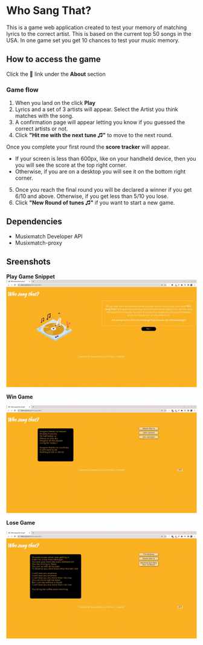 # Who Sang That?
This is a game web application created to test your memory of matching lyrics to the correct artist. This is based on the current top 50 songs in the USA.
In one game set you get 10 chances to test your music memory.

## How to access the game
Click the :paperclip: link under the **About** section 

### Game flow
1. When you land on the click **Play**
2. Lyrics and a set of 3 artists will appear. Select the Artist you think matches with the song.
3. A confirmation page will appear letting you know if you guessed the correct artists or not.
4. Click **"Hit me with the next tune ♫"** to move to the next round.

  Once you complete your first round the **score tracker** will appear.
* If your screen is less than 600px, like on your handheld device, then you you will see the score at the top right corner.
* Otherwise, if you are on a desktop you will see it on the bottom right corner.

5. Once you reach the final round you will be declared a winner if you get 6/10 and above. Otherwise, if you get less than 5/10 you lose.
6. Click **"New Round of tunes ♫"** if you want to start a new game.

## Dependencies
* Musixmatch Developer API
* Musixmatch-proxy

## Sreenshots

**Play Game Snippet**
!["Who Sang That Demo"](https://github.com/vtbano/Who-Sang-That/blob/master/images/WhoSangThat.gif)

**Win Game**

!["Who Sang That Demo"](https://github.com/vtbano/Who-Sang-That/blob/master/images/WhoSangThatWin.gif)

**Lose Game**

!["Who Sang That Demo"](https://github.com/vtbano/Who-Sang-That/blob/master/images/WhoSangThatLose.gif)

